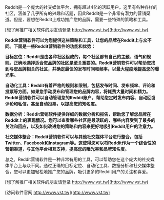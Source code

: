 Reddit是一个庞大的社交媒体平台，拥有超过4亿的活跃用户。这里有各种各样的社区，涵盖了几乎所有的兴趣和话题，因此Reddit是一个非常有潜力的营销渠道。但是，要想在Reddit上成功推广您的品牌，需要一些特殊的策略和工具。

[想了解推广相关软件的朋友请登录 http://www.vst.tw](http://www.vst.tw)

**Reddit营销软件可以为您提供这些策略和工具，让您的品牌在Reddit上与众不同。下面是一些Reddit营销软件的功能和优势：**

**目标定位：Reddit是由各种社区组成的，每个社区都有自己的主题、语气和规则。正确地选择适合您品牌的社区是至关重要的。Reddit营销软件可以帮助您找到与您品牌相关的社区，并确定最佳的发布时间和频率，以最大程度地提高您的曝光率。**

**自动化工具：Reddit有着严格的规则和限制，包括发布时间、发布频率、评论和投票等方面。如果您手动发布和管理您的品牌内容，将耗费大量时间和精力。Reddit营销软件可以自动管理您的Reddit账户，帮助您定时发布内容、自动回复评论和私信，甚至自动投票，以提高您的知名度。**

**数据分析：Reddit营销软件提供详细的数据分析和报告，帮助您了解您品牌在Reddit上的表现情况。您可以查看哪些社区是最活跃的，哪些内容受到了最多的关注和回应，以及如何改进您的策略和内容来更好地吸引Reddit用户的注意力。**

**社交媒体整合：Reddit营销软件可以与其他社交媒体平台进行整合，包括Twitter、Facebook和Instagram等。这使得您可以将Reddit作为一个综合性的营销渠道，与其他平台相互支持，提高您的曝光率和品牌知名度。**

总之，Reddit营销软件是一种非常有用的工具，可以帮助您在这个庞大的社交媒体平台上与众不同。通过正确的目标定位、自动化工具、数据分析和社交媒体整合，您可以更加轻松地推广您的品牌，吸引更多的Reddit用户的关注和喜爱。

[想了解推广相关软件的朋友请登录 http://www.vst.tw](http://www.vst.tw)


[访问软件官网 http://www.vst.tw](http://www.vst.tw)
